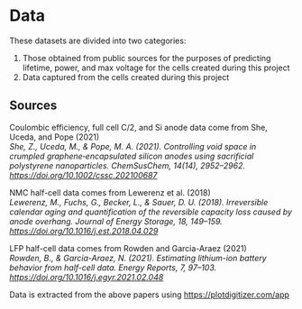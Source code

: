 # Data

These datasets are divided into two categories:  
1) Those obtained from public sources for the purposes of predicting  lifetime, power, and max voltage for the cells created during this project  
2) Data captured from the cells created during this project  

## Sources

Coulombic efficiency, full cell C/2, and Si anode data come from She, Uceda, and Pope (2021)  
*She, Z., Uceda, M., &amp; Pope, M. A. (2021). Controlling void space in crumpled graphene‐encapsulated silicon anodes using sacrificial polystyrene nanoparticles. ChemSusChem, 14(14), 2952–2962. https://doi.org/10.1002/cssc.202100687*  

NMC half-cell data comes from Lewerenz et al. (2018)  
*Lewerenz, M., Fuchs, G., Becker, L., &amp; Sauer, D. U. (2018). Irreversible calendar aging and quantification of the reversible capacity loss caused by anode overhang. Journal of Energy Storage, 18, 149–159. https://doi.org/10.1016/j.est.2018.04.029*  

LFP half-cell data comes from Rowden and Garcia-Araez (2021)  
*Rowden, B., &amp; Garcia-Araez, N. (2021). Estimating lithium-ion battery behavior from half-cell data. Energy Reports, 7, 97–103. https://doi.org/10.1016/j.egyr.2021.02.048*  

Data is extracted from the above papers using https://plotdigitizer.com/app  

